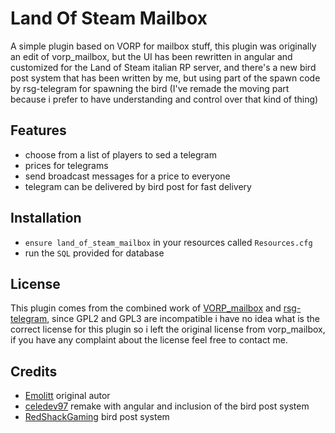 # Land Of Steam Mailbox
A simple plugin based on VORP for mailbox stuff, this plugin was originally an edit of vorp_mailbox, but the UI has been rewritten in angular and customized for the Land of Steam italian RP server, and there's a new bird post system that has been written by me, but using part of the spawn code by rsg-telegram for spawning the bird (I've remade the moving part because i prefer to have understanding and control over that kind of thing)


## Features
- choose from a list of players to sed a telegram
- prices for telegrams
- send broadcast messages for a price to everyone
- telegram can be delivered by bird post for fast delivery


## Installation
* `ensure land_of_steam_mailbox` in your resources called `Resources.cfg` 
* run the `SQL` provided for database

## License
This plugin comes from the combined work of [VORP_mailbox]([https://github.com/VORPCORE/vorp_mailbox) and [rsg-telegram](https://github.com/Rexshack-RedM/rsg-telegram), since GPL2 and GPL3 are incompatible i have no idea what is the correct license for this plugin so i left the original license from vorp_mailbox, if you have any complaint about the license feel free to contact me.

## Credits
* [Emolitt](https://github.com/RomainJolidon) original autor
* [celedev97](https://github.com/celedev97) remake with angular and inclusion of the bird post system
* [RedShackGaming](https://github.com/Rexshack-RedM) bird post system
